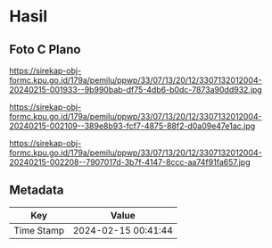 # Hasil

## Foto C Plano

https://sirekap-obj-formc.kpu.go.id/179a/pemilu/ppwp/33/07/13/20/12/3307132012004-20240215-001933--9b990bab-df75-4db6-b0dc-7873a90dd932.jpg

https://sirekap-obj-formc.kpu.go.id/179a/pemilu/ppwp/33/07/13/20/12/3307132012004-20240215-002109--389e8b93-fcf7-4875-88f2-d0a09e47e1ac.jpg

https://sirekap-obj-formc.kpu.go.id/179a/pemilu/ppwp/33/07/13/20/12/3307132012004-20240215-002208--7907017d-3b7f-4147-8ccc-aa74f91fa657.jpg


## Metadata

| Key        | Value               |
| ---------- | ------------------- |
| Time Stamp | 2024-02-15 00:41:44 |



